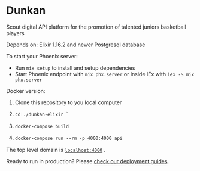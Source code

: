 # Dunkan

Scout digital API platform for the promotion of talented juniors basketball players

Depends on:
Elixir 1.16.2 and newer
Postgresql database

To start your Phoenix server:

- Run `mix setup` to install and setup dependencies
- Start Phoenix endpoint with `mix phx.server` or inside IEx with `iex -S mix phx.server`

Docker version:

1. Clone this repository to you local computer
2. ```markdown
   cd ./dunkan-elixir `
   ```

3. ```markdown
   docker-compose build
   ```

4. ```markdown
   docker-compose run --rm -p 4000:4000 api
   ```

The top level domain is [`localhost:4000`](http://localhost:4000) .

Ready to run in production? Please [check our deployment guides](https://hexdocs.pm/phoenix/deployment.html).
